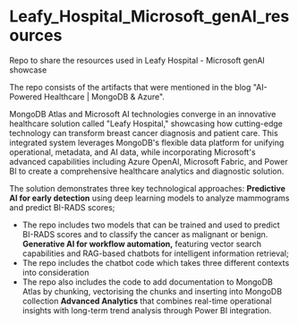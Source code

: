 # Leafy_Hospital_Microsoft_genAI_resources
Repo to share the resources used in Leafy Hospital - Microsoft genAI showcase

The repo consists of the artifacts that were mentioned in the blog "AI-Powered Healthcare | MongoDB & Azure".

MongoDB Atlas and Microsoft AI technologies converge in an innovative healthcare solution called "Leafy Hospital," showcasing how cutting-edge technology can transform breast cancer diagnosis and patient care.
This integrated system leverages MongoDB's flexible data platform for unifying operational, metadata, and AI data, while incorporating Microsoft's advanced capabilities including Azure OpenAI, Microsoft Fabric, 
and Power BI to create a comprehensive healthcare analytics and diagnostic solution.

The solution demonstrates three key technological approaches:
**Predictive AI for early detection** using deep learning models to analyze mammograms and predict BI-RADS scores;
  * The repo includes two models that can be trained and used to predict BI-RADS scores and to classify the cancer as malignant or benign.
**Generative AI for workflow automation,** featuring vector search capabilities and RAG-based chatbots for intelligent information retrieval;
  * The repo includes the chatbot code which takes three different contexts into consideration
  * The repo also includes the code to add documentation to MongoDB Atlas by chunking, vectorising the chunks and inserting into MongoDB collection
**Advanced Analytics** that combines real-time operational insights with long-term trend analysis through Power BI integration.




